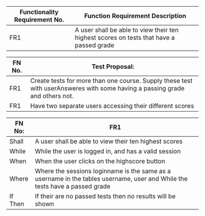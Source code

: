 | Functionality Requirement No. | Function Requirement Description |
| --------- |------------ |
| FR1 | A user shall be able to view their ten highest scores on tests that have a passed grade  |

| FN No. | Test Proposal: |
| --------- | ----------- |
| FR1 | Create tests for more than one course. Supply these test with userAnsweres with some having a passing grade and others not.  
| FR1 | Have two separate users accessing their different scores |

| FN No: | FR1 |
| --------- | ----------- |
| Shall | A user shall be able to view their ten highest scores |
| While | While the user is logged in, and has a valid session |
| When | When the user clicks on the highscore button |
| Where | Where the sessions loginname is the same as a username in the tables username, user and While the tests have a passed grade |
| If Then | If their are no passed tests then no results will be shown |